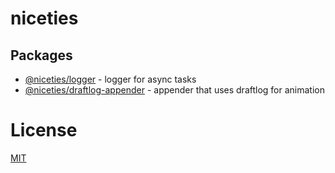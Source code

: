 # niceties

## Packages

- [@niceties/logger](./logger/README.md) - logger for async tasks
- [@niceties/draftlog-appender](./draftlog-appender/README.md) - appender that uses draftlog for animation

# License
[MIT](./LICENSE)